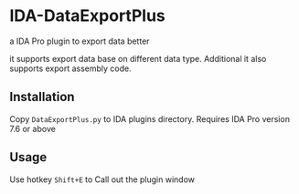 # IDA-DataExportPlus
a IDA Pro plugin to export data better

it supports export data base on different data type. Additional it also supports export assembly code.

## Installation
Copy `DataExportPlus.py` to IDA plugins directory. Requires IDA Pro version 7.6 or above

## Usage
Use hotkey `Shift+E` to Call out the plugin window



